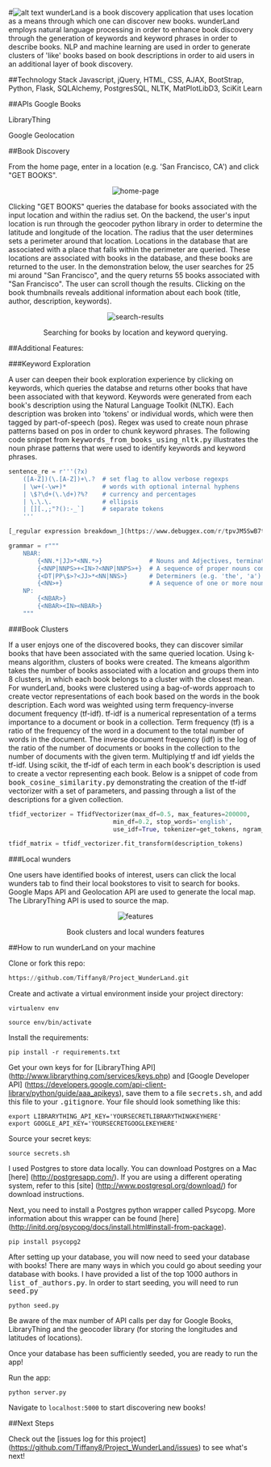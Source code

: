 #![alt text](https://github.com/Tiffany8/Project_WunderLand/blob/master/static/img/wunderLand_fulltext.png "Logo")
wunderLand is a book discovery application that uses location as a means through which one can discover new books.
wunderLand employs natural language processing in order to enhance book discovery through the generation of keywords and keyword phrases in order to describe books.  NLP and machine learning are used in order to generate clusters of 'like' books based on book descriptions in order to aid users in an additional layer of book discovery.

##Technology Stack
Javascript, jQuery, HTML, CSS, AJAX, BootStrap, Python, Flask, SQLAlchemy, PostgresSQL, NLTK, MatPlotLibD3, SciKit Learn

##APIs
Google Books

LibraryThing

Google Geolocation

##Book Discovery

From the home page, enter in a location (e.g. 'San Francisco, CA') and click "GET BOOKS".  

<p align='center'>
	<img align='center' src='https://github.com/Tiffany8/Project_WunderLand/blob/master/static/img/home-page.png' alt='home-page'>
</p>

Clicking "GET BOOKS" queries the database for books associated with the input location and within the radius set.  On the backend, the user's input location is run through the geocoder python library in order to determine the latitude and longitude of the location.  The radius that the user determines sets a perimeter around that location.  Locations in the database that are associated with a place that falls within the perimeter are queried.  These locations are associated with books in the database, and these books are returned to the user.  In the demonstration below, the user searches for 25 mi around "San Francisco", and the query returns 55 books associated with "San Francisco".  The user can scroll though the results.  Clicking on the book thumbnails reveals additional information about each book (title, author, description, keywords).

<p align='center'>
	<img align='center' src='https://github.com/Tiffany8/wunderLand/blob/master/static/img/search-demo.gif' alt='search-results'>
</p>
<p align='center'>Searching for books by location and keyword querying.</p>

##Additional Features:

###Keyword Exploration

A user can deepen their book exploration experience by clicking on keywords, which queries the databse and returns other books that have been associated with that keyword.  Keywords were generated from each book's description using the Natural Language Toolkit (NLTK).  Each description was broken into 'tokens' or individual words, which were then tagged by part-of-speech (pos).  Regex was used to create noun phrase patterns based on pos in order to chunk keyword phrases.  The following code snippet from <kbd>keywords_from_books_using_nltk.py</kbd> illustrates the noun phrase patterns that were used to identify keywords and keyword phrases.

```python
sentence_re = r'''(?x)
    ([A-Z])(\.[A-Z])+\.?  # set flag to allow verbose regexps
    | \w+(-\w+)*          # words with optional internal hyphens
    | \$?\d+(\.\d+)?%?    # currency and percentages
    | \.\.\.              # ellipsis
    | [][.,;"?():-_`]     # separate tokens
    '''

[_regular expression breakdown_](https://www.debuggex.com/r/tpvJM5SwB7tQlsPB)

grammar = r"""
    NBAR:
        {<NN.*|JJ>*<NN.*>}             # Nouns and Adjectives, terminated with Nouns
        {<NNP|NNPS>+<IN>?<NNP|NNPS>+}  # A sequence of proper nouns connected with zero or more prepositions
        {<DT|PP\$>?<JJ>*<NN|NNS>}      # Determiners (e.g. 'the', 'a') or possessive, followed by one or more adjective
        {<NN>+}                        # A sequence of one or more nouns
    NP:
        {<NBAR>}
        {<NBAR><IN><NBAR>}  
    """
```


###Book Clusters

If a user enjoys one of the discovered books, they can discover similar books that have been associated with the same queried location.  Using k-means algorithm, clusters of books were created.  The kmeans algorithm takes the number of books associated with a location and groups them into 8 clusters, in which each book belongs to a cluster with the closest mean.  For wunderLand, books were clustered using a bag-of-words approach to create vector representations of each book based on the words in the book description.  Each word was weighted using term frequency-inverse document frequency (tf-idf).  tf-idf is a numerical representation of a terms importance to a document or book in a collection.  Term frequency (tf) is a ratio of the frequency of the word in a document to the total number of words in the document.  The inverse document frequency (idf) is the log of the ratio of the number of documents or books in the collection to the number of documents with the given term.  Multiplying tf and idf yields the tf-idf.  Using scikit, the tf-idf of each term in each book's description is used to create a vector representing each book.  Below is a snippet of code from <kbd> book_cosine_similarity.py</kbd> demonstrating the creation of the tf-idf vectorizer with a set of parameters, and passing through a list of the descriptions for a given collection.

```python
tfidf_vectorizer = TfidfVectorizer(max_df=0.5, max_features=200000,
                             min_df=0.2, stop_words='english',
                             use_idf=True, tokenizer=get_tokens, ngram_range=(1,3))

tfidf_matrix = tfidf_vectorizer.fit_transform(description_tokens)
```

###Local wunders

One users have identified books of interest, users can click the local wunders tab to find their local bookstores to visit to search for books.  Google Maps API and Geolocation API are used to generate the local map.  The LibraryThing API is used to source the map.

<p align='center'>
	<img align='center' src='https://github.com/Tiffany8/wunderLand/blob/master/static/img/wunderLand-features.gif' alt='features'>
</p>
<p align='center'>Book clusters and local wunders features</p>

##How to run wunderLand on your machine

Clone or fork this repo:

```python
https://github.com/Tiffany8/Project_WunderLand.git
```

Create and activate a virtual environment inside your project directory:

```
virtualenv env

source env/bin/activate
```

Install the requirements:

```
pip install -r requirements.txt
```

Get your own keys for for [LibraryThing API] (http://www.librarything.com/services/keys.php) and [Google Developer API] (https://developers.google.com/api-client-library/python/guide/aaa_apikeys), save them to a file <kbd>secrets.sh</kbd>, and add this file to your <kbd>.gitignore</kbd>.  Your file should look something like this:

```
export LIBRARYTHING_API_KEY='YOURSECRETLIBRARYTHINGKEYHERE'
export GOOGLE_API_KEY='YOURSECRETGOOGLEKEYHERE'
```

Source your secret keys:

```
source secrets.sh
```

I used Postgres to store data locally.  You can download Postgres on a Mac [here] (http://postgresapp.com/).  If you are using a different operating system, refer to this [site] (http://www.postgresql.org/download/) for download instructions.


Next, you need to install a Postgres python wrapper called Psycopg.  More information about this wrapper can be found [here] (http://initd.org/psycopg/docs/install.html#install-from-package).  

```
pip install psycopg2
```


After setting up your database, you will now need to seed your database with books!  There are many ways in which you could go about seeding your database with books.  I have provided a list of the top 1000 authors in <kbd>list_of_authors.py</kbd>.  In order to start seeding, you will need to run <kbd>seed.py</kbd>

```
python seed.py
```


Be aware of the max number of API calls per day for Google Books, LibraryThing and the geocoder library (for storing the longitudes and latitudes of locations).


Once your database has been sufficiently seeded, you are ready to run the app!


Run the app:

```
python server.py
```

Navigate to `localhost:5000` to start discovering new books!


##Next Steps

Check out the [issues log for this project] (https://github.com/Tiffany8/Project_WunderLand/issues) to see what's next!
